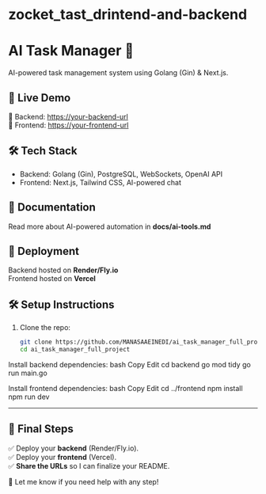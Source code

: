 # zocket_tast_drintend-and-backend
# AI Task Manager 🚀

AI-powered task management system using Golang (Gin) & Next.js.

## 🌟 Live Demo
🔗 Backend: [https://your-backend-url](https://ai-task-manager-backend.onrender.com)  
🔗 Frontend: [https://your-frontend-url](https://ai-task-manager.vercel.app)

## 🛠️ Tech Stack
- Backend: Golang (Gin), PostgreSQL, WebSockets, OpenAI API
- Frontend: Next.js, Tailwind CSS, AI-powered chat

## 📖 Documentation
Read more about AI-powered automation in **docs/ai-tools.md**

## 🚀 Deployment
Backend hosted on **Render/Fly.io**  
Frontend hosted on **Vercel**

## 🛠️ Setup Instructions
1. Clone the repo:
   ```bash
   git clone https://github.com/MANASAAEINEDI/ai_task_manager_full_project.git
   cd ai_task_manager_full_project
Install backend dependencies:
bash
Copy
Edit
cd backend
go mod tidy
go run main.go

Install frontend dependencies:
bash
Copy
Edit
cd ../frontend
npm install
npm run dev


---

## **🎯 Final Steps**
✅ Deploy your **backend** (Render/Fly.io).  
✅ Deploy your **frontend** (Vercel).  
✅ **Share the URLs** so I can finalize your README.

🚀 Let me know if you need help with any step!
